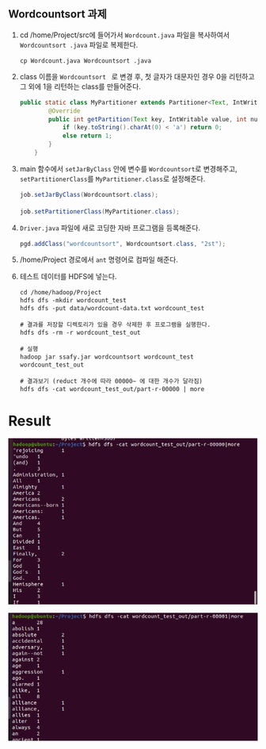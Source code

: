 ## Wordcountsort 과제

1. cd /home/Project/src에 들어가서 `Wordcount.java` 파일을 복사하여서 `Wordcountsort .java` 파일로 복제한다.

   ```
   cp Wordcount.java Wordcountsort .java
   ```

2. class 이름을 `Wordcountsort ` 로 변경 후, 첫 글자가 대문자인 경우 0을 리턴하고 그 외에 1을 리턴하는 class를 만들어준다.

   ```java
   public static class MyPartitioner extends Partitioner<Text, IntWritable> {
           @Override
           public int getPartition(Text key, IntWritable value, int numPartition) {
               if (key.toString().charAt(0) < 'a') return 0;
               else return 1;
           }
       }
   ```

3. main 함수에서 `setJarByClass` 안에 변수를 `Wordcountsort`로 변경해주고, `setPartitionerClass`를 `MyPartitioner.class`로 설정해준다.

   ```java
   job.setJarByClass(Wordcountsort.class);
   
   job.setPartitionerClass(MyPartitioner.class);
   ```

4. `Driver.java` 파일에 새로 코딩한 자바 프로그램을 등록해준다.

   ```java
   pgd.addClass("wordcountsort", Wordcountsort.class, "2st");
   ```

5. /home/Project 경로에서 `ant` 명령어로 컴파일 해준다.

6. 테스트 데이터를 HDFS에 넣는다.

   ```
   cd /home/hadoop/Project
   hdfs dfs -mkdir wordcount_test
   hdfs dfs -put data/wordcount-data.txt wordcount_test
   
   # 결과를 저장할 디렉토리가 있을 경우 삭제한 후 프로그램을 실행한다.
   hdfs dfs -rm -r wordcount_test_out
   
   # 실행
   hadoop jar ssafy.jar wordcountsort wordcount_test wordcount_test_out
   
   # 결과보기 (reduct 개수에 따라 00000~ 에 대한 개수가 달라짐)
   hdfs dfs -cat wordcount_test_out/part-r-00000 | more
   ```

   



# Result

![wordcountsort_00000](../img/wordcountsort_00000.PNG)

![wordcountsort_00001](../img/wordcountsort_00001.PNG)